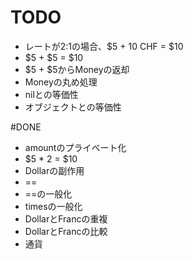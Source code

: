 # TODO
- レートが2:1の場合、$5 + 10 CHF = $10
 - $5 + $5 = $10
 - $5 + $5からMoneyの返却
- Moneyの丸め処理
- nilとの等価性
- オブジェクトとの等価性

#DONE
- amountのプライベート化
- $5 * 2 = $10
- Dollarの副作用
- ==
- ==の一般化
- timesの一般化
- DollarとFrancの重複
- DollarとFrancの比較
- 通貨
